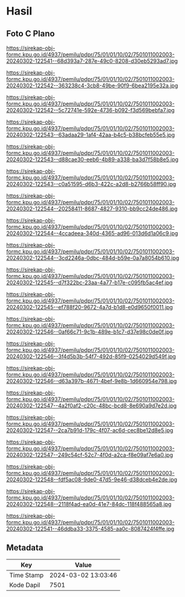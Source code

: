 # Hasil

## Foto C Plano

https://sirekap-obj-formc.kpu.go.id/4937/pemilu/pdpr/75/01/01/10/02/7501011002003-20240302-122541--68d393a7-287e-49c0-8208-d30eb5293ad7.jpg

https://sirekap-obj-formc.kpu.go.id/4937/pemilu/pdpr/75/01/01/10/02/7501011002003-20240302-122542--363238c4-3cb8-49be-90f9-6bea2195e32a.jpg

https://sirekap-obj-formc.kpu.go.id/4937/pemilu/pdpr/75/01/01/10/02/7501011002003-20240302-122542--5c72741e-592e-4736-b092-f3d569bebfa7.jpg

https://sirekap-obj-formc.kpu.go.id/4937/pemilu/pdpr/75/01/01/10/02/7501011002003-20240302-122543--63adaa29-1af4-42aa-b4c5-b38bcfeb55e5.jpg

https://sirekap-obj-formc.kpu.go.id/4937/pemilu/pdpr/75/01/01/10/02/7501011002003-20240302-122543--d88cae30-eeb6-4b89-a338-ba3d7f58b8e5.jpg

https://sirekap-obj-formc.kpu.go.id/4937/pemilu/pdpr/75/01/01/10/02/7501011002003-20240302-122543--c0a51595-d6b3-422c-a2d8-b2766b58ff90.jpg

https://sirekap-obj-formc.kpu.go.id/4937/pemilu/pdpr/75/01/01/10/02/7501011002003-20240302-122544--20258411-8687-4827-9310-bb9cc24de486.jpg

https://sirekap-obj-formc.kpu.go.id/4937/pemilu/pdpr/75/01/01/10/02/7501011002003-20240302-122544--4ccadeea-340d-4365-ad96-013d6d1a06c9.jpg

https://sirekap-obj-formc.kpu.go.id/4937/pemilu/pdpr/75/01/01/10/02/7501011002003-20240302-122544--3cd2246a-0dbc-484d-b59e-0a7a8054b610.jpg

https://sirekap-obj-formc.kpu.go.id/4937/pemilu/pdpr/75/01/01/10/02/7501011002003-20240302-122545--d7f322bc-23aa-4a77-b17e-c095fb5ac4ef.jpg

https://sirekap-obj-formc.kpu.go.id/4937/pemilu/pdpr/75/01/01/10/02/7501011002003-20240302-122545--ef788f20-9672-4a7d-b1d8-e0d9650f0011.jpg

https://sirekap-obj-formc.kpu.go.id/4937/pemilu/pdpr/75/01/01/10/02/7501011002003-20240302-122546--0af66c71-9c1b-489e-b1c7-d37e98c0de0f.jpg

https://sirekap-obj-formc.kpu.go.id/4937/pemilu/pdpr/75/01/01/10/02/7501011002003-20240302-122546--3f4d5b3b-54f7-492d-85f9-0254029d549f.jpg

https://sirekap-obj-formc.kpu.go.id/4937/pemilu/pdpr/75/01/01/10/02/7501011002003-20240302-122546--d63a397b-4671-4bef-9e8b-1d660954e798.jpg

https://sirekap-obj-formc.kpu.go.id/4937/pemilu/pdpr/75/01/01/10/02/7501011002003-20240302-122547--4a2f0af2-c20c-48bc-bcd8-8e690a9d7e2d.jpg

https://sirekap-obj-formc.kpu.go.id/4937/pemilu/pdpr/75/01/01/10/02/7501011002003-20240302-122547--2ca7b91d-179c-4f07-ac6d-cec8be12d8e5.jpg

https://sirekap-obj-formc.kpu.go.id/4937/pemilu/pdpr/75/01/01/10/02/7501011002003-20240302-122547--249c54cf-52c7-4f0d-a2ca-f8e09af7e6a0.jpg

https://sirekap-obj-formc.kpu.go.id/4937/pemilu/pdpr/75/01/01/10/02/7501011002003-20240302-122548--fdf5ac08-9de0-47d5-9e46-d38dceb4e2de.jpg

https://sirekap-obj-formc.kpu.go.id/4937/pemilu/pdpr/75/01/01/10/02/7501011002003-20240302-122548--2118f4ad-ea0d-41e7-84dc-118f488565a8.jpg

https://sirekap-obj-formc.kpu.go.id/4937/pemilu/pdpr/75/01/01/10/02/7501011002003-20240302-122541--46ddba33-3375-4585-aa0c-8087424f4ffe.jpg


## Metadata

| Key        | Value               |
| ---------- | ------------------- |
| Time Stamp | 2024-03-02 13:03:46 |
| Kode Dapil | 7501                |



